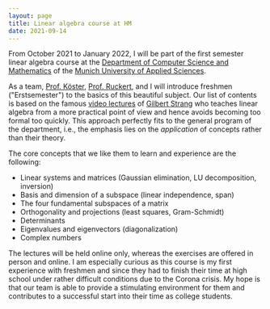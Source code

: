 ```yaml
---
layout: page
title: Linear algebra course at HM
date: 2021-09-14
---
```


From October 2021 to January 2022, I will be part of the first semester linear algebra course at the [Department of Computer Science and Mathematics](https://www.cs.hm.edu/en/home/index.en.html) of the [Munich University of Applied Sciences](https://www.hm.edu/en/index.en.html).

As a team, [Prof. Köster](https://www.cs.hm.edu/die_fakultaet/ansprechpartner/professoren/koester/index.de.html), [Prof. Ruckert](https://www.cs.hm.edu/die_fakultaet/ansprechpartner/professoren/ruckert/index.de.html), and I will introduce freshmen ("Erstsemester") to the basics of this beautiful subject.
Our list of contents is based on the famous [video lectures](https://ocw.mit.edu/courses/mathematics/18-06sc-linear-algebra-fall-2011/) of [Gilbert Strang](http://www-math.mit.edu/~gs/) who teaches linear algebra from a more practical point of view and hence avoids becoming too formal too quickly.
This approach perfectly fits to the general program of the department, i.e., the emphasis lies on the _application_ of concepts rather than their theory.

The core concepts that we like them to learn and experience are the following:
* Linear systems and matrices (Gaussian elimination, LU decomposition, inversion)
* Basis and dimension of a subspace (linear independence, span)
* The four fundamental subspaces of a matrix
* Orthogonality and projections (least squares, Gram-Schmidt)
* Determinants
* Eigenvalues and eigenvectors (diagonalization)
* Complex numbers

The lectures will be held online only, whereas the exercises are offered in person and online.
I am especially curious as this course is my first experience with freshmen and since they had to finish their time at high school under rather difficult conditions due to the Corona crisis.
My hope is that our team is able to provide a stimulating environment for them and contributes to a successful start into their time as college students.

